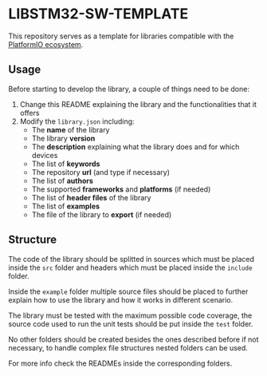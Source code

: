 # LIBSTM32-SW-TEMPLATE

This repository serves as a template for libraries compatible with the
[PlatformIO ecosystem](https://docs.platformio.org/en/latest/librarymanager/creating.html).

## Usage

Before starting to develop the library, a couple of things need to be done:
1. Change this README explaining the library and the functionalities that it offers
2. Modify the `library.json` including:
    - The **name** of the library
    - The library **version**
    - The **description** explaining what the library does and for which devices
    - The list of **keywords**
    - The repository **url** (and type if necessary)
    - The list of **authors**
    - The supported **frameworks** and **platforms** (if needed)
    - The list of **header files** of the library
    - The list of **examples**
    - The file of the library to **export** (if needed)

## Structure

The code of the library should be splitted in sources which must be placed inside
the `src` folder and headers which must be placed inside the `include` folder.

Inside the `example` folder multiple source files should be placed to further
explain how to use the library and how it works in different scenario.

The library must be tested with the maximum possible code coverage, the source
code used to run the unit tests should be put inside the `test` folder.

No other folders should be created besides the ones described before if not
necessary, to handle complex file structures nested folders can be used.

For more info check the READMEs inside the corresponding folders.
